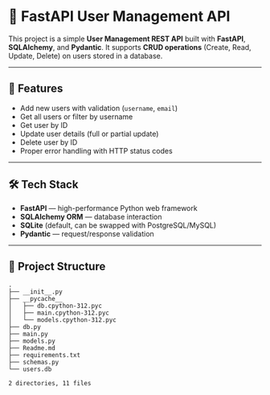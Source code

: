 # 🚀 FastAPI User Management API

This project is a simple **User Management REST API** built with **FastAPI**, **SQLAlchemy**, and **Pydantic**.
It supports **CRUD operations** (Create, Read, Update, Delete) on users stored in a database.

---

## 📌 Features

- Add new users with validation (`username`, `email`)
- Get all users or filter by username
- Get user by ID
- Update user details (full or partial update)
- Delete user by ID
- Proper error handling with HTTP status codes

---

## 🛠️ Tech Stack

- **FastAPI** — high-performance Python web framework
- **SQLAlchemy ORM** — database interaction
- **SQLite** (default, can be swapped with PostgreSQL/MySQL)
- **Pydantic** — request/response validation

---

## 📂 Project Structure

```
.
├── __init__.py
├── __pycache__
│   ├── db.cpython-312.pyc
│   ├── main.cpython-312.pyc
│   └── models.cpython-312.pyc
├── db.py
├── main.py
├── models.py
├── Readme.md
├── requirements.txt
├── schemas.py
└── users.db

2 directories, 11 files
```
